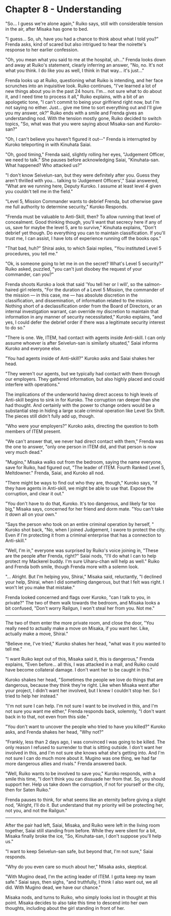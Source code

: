 # Chapter 8 - Understanding

"So… I guess we're alone again," Ruiko says, still with considerable tension in the air, after Misaka has gone to bed.

"I guess… So, uh, have you had a chance to think about what I told you?" Frenda asks, kind of scared but also intrigued to hear the noirette's response to her earlier confession.

"Oh, you mean what you said to me at the hospital, uh…" Frenda looks down and away at Ruiko's statement, clearly inferring an answer, "No, no. It's not what you think. I do like you as well, I think in that way… it's just…"

Frenda looks up at Ruiko, questioning what Ruiko is intending, and her face scrunches into an inquisitive look. Ruiko continues, "I've learned a lot of new things about you in the past 24 hours. I'm… not sure what to do about it, and I need time to process it all," Ruiko explains, with a bit of an apologetic tone, "I can't commit to being your girlfriend right now, but I'm not saying no either. Just… give me time to sort everything out and I'll give you my answer, ok?" Ruiko ends with a smile and Frenda gives an understanding nod. With the tension mostly gone, Ruiko decided to switch topics, "So, what was that you were saying about Misaka-san and Kuroko-san?"

"Oh, I can't believe you haven't figured it out--" Frenda is interrupted by Kuroko teleporting in with Kinuhata Saiai. 

"Oh, good timing," Frenda said, slightly rolling her eyes, "Judgement Officer, we need to talk." She pauses before acknowledging Saiai, "Kinuhata-san. What happened? Who attacked us?"

"I don't know Seivelun-san, but they were definitely after you. Guess they aren't thrilled with you… talking to 'Judgement Officers'," Saiai answered, "What are we running here, Deputy Kuroko. I assume at least level 4 given you couldn't tell me in the field."

"Level 5, Mission Commander wants to debrief Frenda, but otherwise gave me full authority to determine security," Kuroko Responds.

"Frenda must be valuable to Anti-Skill, then? To allow running that level of concealment. Good thinking though, you'll want that  secrecy here if any of us, save for maybe the level 5, are to survive," Kinuhata explains, "Don't debrief yet though. Do everything you can to maintain classification. If you'll trust me, I can assist, I have lots of experience running off the books ops."

"That bad, huh?" Shirai asks, to which Saiai replies, "You instituted Level 5 procedures, you tell me."

"Ok, is someone going to let me in on the secret? What's Level 5 security?" Ruiko asked, puzzled, "you can't just disobey the request of your commander, can you?"

Frenda shoots Kuroko a look that said 'You tell her or I will', so the salmon-haired girl relents, "For the duration of a Level 5 Mission, the commander of the mission — in this case, me — has absolute discretion in the classification, and dissemination, of information related to the mission. Nothing short of a declassification order from the Board of Directors, or an internal investigation warrant, can override my discretion to maintain that information in any manner of security necessitated," Kuroko explains, "and yes, I could defer the debrief order if there was a legitimate security interest to do so."

"There is one. We, ITEM, had contact with agents inside Anti-skill. I can only assume whoever is after Seivelun-san is similarly situated," Saiai informs Kuroko and everyone else. 

"You had agents inside of Anti-skill?" Kuroko asks and Saiai shakes her head.

 "They weren't our agents, but we typically had contact with them through our employers. They gathered information, but also highly placed and could interfere with operations."

The implications of the underworld having direct access to high levels of Anti-skill begins to sink in for Kuroko. The corruption ran deeper than she had thought. And certainly with the power to change orders would be a substantial step in hiding a large scale criminal operation like Level Six Shift. The pieces still didn't fully add up, though.

"Who were your employers?" Kuroko asks, directing the question to both members of ITEM present.

"We can't answer that, we never had direct contact with them," Frenda was the one to answer, "only one person in ITEM did, and that person is now very much dead."

"Mugino," Misaka walks out from the bedroom, saying the name everyone, save for Ruiko, had figured out, "The leader of ITEM. Fourth Ranked Level 5, Meltdowner."  Frenda, Saiai, and Kuroko all nod.

"There might be ways to find out who they are, though," Kuroko says, "if they have agents in Anti-skill, we might be able to use that. Expose the corruption, and clear it out."

"You don't have to do that, Kuroko. It's too dangerous, and likely far too big," Misaka says, concerned for her friend and dorm mate. "You can't take it down all on your own."

"Says the person who took on an entire criminal operation by herself, " Kuroko shot back, "No, when I joined Judgement, I swore to protect the city. Even if I'm protecting it from a criminal enterprise that has a connection to Anti-skill."

"Well, I'm in," everyone was surprised by Ruiko's voice joining in, "These are the people after Frenda, right?" Saiai nods, "I'll do what I can to help protect my Mackerel buddy. I'm sure Uiharu-chan will help as well." Ruiko and Frenda both smile, though Frenda more with a solemn look. 

"... Alright. But I'm helping you, Shirai," Misaka said, reluctantly, "I declined your help, Shirai, when I did something dangerous, but that I felt was right. I won't let you make that mistake."

Frenda looked concerned and flags over Kuroko, "can I talk to you, in private?" The two of them walk towards the bedroom, and Misaka looks a bit confused, "Don't worry Railgun, I won't steal her from you. Not me."


---

The two of them enter the more private room, and close the door, "You really need to actually make a move on Misaka, if you want her. Like, actually make a move, Shirai."

"Believe me, I've tried," Kuroko shakes her head, "what was it you wanted to tell me."

"I want Ruiko kept out of this, Misaka said it, this is dangerous," Frenda explains, "Even before… all this, I was attacked in a mall, and Ruiko could have become collateral damage. I don't want her to be caught in this."

Kuroko shakes her head, "Sometimes the people we love do things that are dangerous, because they think they're right. Like when Misaka went after your project, I didn't want her involved, but I knew I couldn't stop her. So I tried to help her instead."

"I'm not sure I can help. I'm not sure I want to be involved in this, and I'm not sure you want me either," Frenda responds back, solemnly, "I don't want back in to that, not even from this side."

"You don't want to uncover the people who tried to have you killed?" Kuroko asks, and Frenda shakes her head, "Why not?"

"Frankly, less than 2 days ago, I was convinced I was going to be killed. The only reason I refused to surrender to that is sitting outside. I don't want her involved in this, and I'm not sure she knows what she's getting into. And I'm not sure I can do much more about it. Mugino was one thing, we had far more dangerous allies and rivals." Frenda answered back.

"Well, Ruiko wants to be involved to save you," Kuroko responds, with a smile this time, "I don't think you can dissuade her from that. So, you should support her. Help us take down the corruption, if not for yourself or the city, then for Saten Ruiko."

Frenda pauses to think, for what seems like an eternity before giving a slight nod, "Alright, I'll do it. But understand that my priority will be protecting her, not you, and not the Railgun."


---

After the pair had left, Saiai, Misaka, and Ruiko were left in the living room together, Saiai still standing from before. While they were silent for a bit, Misaka finally broke the ice, "So, Kinuhata-san, I don't suppose you'll help us."

"I want to keep Seivelun-san safe, but beyond that, I'm not sure," Saiai responds.

"Why do you even care so much about her," Misaka asks, skeptical.

"With Mugino dead, I'm the acting leader of ITEM. I gotta keep my team safe." Saiai says, then sighs, "and truthfully, I think I also want out, we all did. With Mugino dead, we have our chance."

Misaka nods, and turns to Ruiko, who simply looks lost in thought at this point. Misaka decides to also take this time to descend into her own thoughts, including about the girl standing in front of her.
